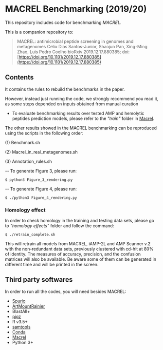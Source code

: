 # MACREL Benchmarking (2019/20)

This repository includes code for benchmarking *MACREL*.

This is a companion repository to:

>   MACREL: antimicrobial peptide screening in genomes and metagenomes
>   Celio Dias Santos-Junior, Shaojun Pan, Xing-Ming Zhao, Luis Pedro Coelho
>   bioRxiv 2019.12.17.880385; doi:
>   [https://doi.org/10.1101/2019.12.17.880385](https://doi.org/10.1101/2019.12.17.880385)

## Contents

It contains the rules to rebuild the benchmarks in the paper.

However, instead just running the code, we strongly recommend you read it, as some steps depended on inputs obtained from manual curation

- To evaluate benchmarking results over tested AMP and hemolytic peptides prediction models, please refer to the *"train"* folder in [Macrel](https://github.com/BigDataBiology/macrel).

The other results showed in the MACREL benchmarking can be reproduced using the scripts in the following order:

(1) Benchmark.sh

(2) Macrel_in_real_metagenomes.sh

(3) Annotation_rules.sh

-- To generate Figure 3, please run:

```
$ python3 Figure_3_rendering.py
```

-- To generate Figure 4, please run:

```
$ ./python3 Figure_4_rendering.py
```

### Homology effect

In order to check homology in the training and testing data sets, please go to *"homology effects"* folder and follow the command:

```
$ ./retrain_complete.sh
```

This will retrain all models from MACREL, iAMP-2L and AMP Scanner v.2 with the non-redundant data sets, previously clustered with cd-hit at 80% of identity. The measures of accuracy, precision, and the confusion matrices will also be available. Be aware some of them can be generated in different time and will be printed in the screen.

## Third party softwares

In order to run all the codes, you will need besides MACREL:

- [Spurio](https://bitbucket.org/bateman-group/spurio/src/master/)
- [ArtMountRainier](https://www.niehs.nih.gov/research/resources/software/biostatistics/art/index.cfm)
- BlastAll+
- [pigz](https://zlib.net/pigz/)
- R v3.5+
- [samtools](http://samtools.sourceforge.net/)
- [Conda](https://docs.conda.io/projects/conda/en/latest/user-guide/install/linux.html)
- [Macrel](https://github.com/BigDataBiology/macrel)
- Python 3+
